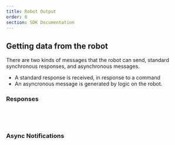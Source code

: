 ```yaml
---
title: Robot Output
order: 6
section: SDK Documentation
---
```

## Getting data from the robot
There are two kinds of messages that the robot can send, standard synchronous responses, and asynchronous messages.  
- A standard response is received, in response to a command 
- An asyncronous message is generated by logic on the robot.  


### Responses
```objective-c

```

```swift

```

```java

```

```unity

```

### Async Notifications
```objective-c

```

```swift

```

```java

```

```unity

```